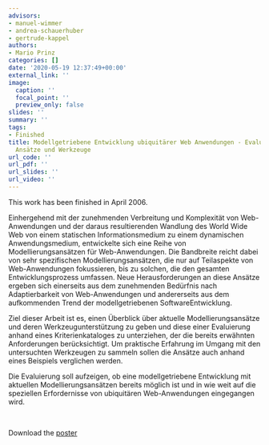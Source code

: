 ```yaml
---
advisors:
- manuel-wimmer
- andrea-schauerhuber
- gertrude-kappel
authors:
- Mario Prinz
categories: []
date: '2020-05-19 12:37:49+00:00'
external_link: ''
image:
  caption: ''
  focal_point: ''
  preview_only: false
slides: ''
summary: ''
tags:
- Finished
title: Modellgetriebene Entwicklung ubiquitärer Web Anwendungen - Evaluierung aktueller
  Ansätze und Werkzeuge
url_code: ''
url_pdf: ''
url_slides: ''
url_video: ''
---
```


This work has been finished in April 2006.

Einhergehend mit der zunehmenden Verbreitung und Komplexität von Web-Anwendungen und der daraus resultierenden Wandlung des World Wide Web von einem statischen Informationsmedium zu einem dynamischen Anwendungsmedium, entwickelte sich eine Reihe von Modellierungsansätzen für Web-Anwendungen. Die Bandbreite reicht dabei von sehr spezifischen Modellierungsansätzen, die nur auf Teilaspekte von Web-Anwendungen fokussieren, bis zu solchen, die den gesamten Entwicklungsprozess umfassen. Neue Herausforderungen an diese Ansätze ergeben sich einerseits aus dem zunehmenden Bedürfnis nach Adaptierbarkeit von Web-Anwendungen und andererseits aus dem aufkommenden Trend der modellgetriebenen SoftwareEntwicklung.

Ziel dieser Arbeit ist es, einen Überblick über aktuelle Modellierungsansätze und deren Werkzeugunterstützung zu geben und diese einer Evaluierung anhand eines Kriterienkataloges zu unterziehen, der die bereits erwähnten Anforderungen berücksichtigt. Um praktische Erfahrung im Umgang mit den untersuchten Werkzeugen zu sammeln sollen die Ansätze auch anhand eines Beispiels verglichen werden.

Die Evaluierung soll aufzeigen, ob eine modellgetriebene Entwicklung mit aktuellen Modellierungsansätzen bereits möglich ist und in wie weit auf die speziellen Erfordernisse von ubiquitären Web-Anwendungen eingegangen wird.

&nbsp;

 Download the [poster](https://www.big.tuwien.ac.at/app/uploads/2016/10/Prinz_poster.pdf)
